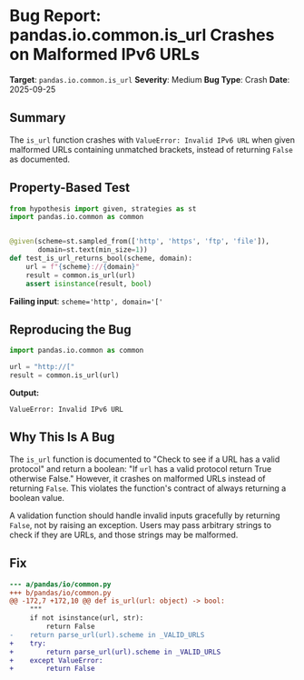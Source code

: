 # Bug Report: pandas.io.common.is_url Crashes on Malformed IPv6 URLs

**Target**: `pandas.io.common.is_url`
**Severity**: Medium
**Bug Type**: Crash
**Date**: 2025-09-25

## Summary

The `is_url` function crashes with `ValueError: Invalid IPv6 URL` when given malformed URLs containing unmatched brackets, instead of returning `False` as documented.

## Property-Based Test

```python
from hypothesis import given, strategies as st
import pandas.io.common as common


@given(scheme=st.sampled_from(['http', 'https', 'ftp', 'file']),
       domain=st.text(min_size=1))
def test_is_url_returns_bool(scheme, domain):
    url = f"{scheme}://{domain}"
    result = common.is_url(url)
    assert isinstance(result, bool)
```

**Failing input**: `scheme='http', domain='['`

## Reproducing the Bug

```python
import pandas.io.common as common

url = "http://["
result = common.is_url(url)
```

**Output:**
```
ValueError: Invalid IPv6 URL
```

## Why This Is A Bug

The `is_url` function is documented to "Check to see if a URL has a valid protocol" and return a boolean: "If `url` has a valid protocol return True otherwise False." However, it crashes on malformed URLs instead of returning `False`. This violates the function's contract of always returning a boolean value.

A validation function should handle invalid inputs gracefully by returning `False`, not by raising an exception. Users may pass arbitrary strings to check if they are URLs, and those strings may be malformed.

## Fix

```diff
--- a/pandas/io/common.py
+++ b/pandas/io/common.py
@@ -172,7 +172,10 @@ def is_url(url: object) -> bool:
     """
     if not isinstance(url, str):
         return False
-    return parse_url(url).scheme in _VALID_URLS
+    try:
+        return parse_url(url).scheme in _VALID_URLS
+    except ValueError:
+        return False
```